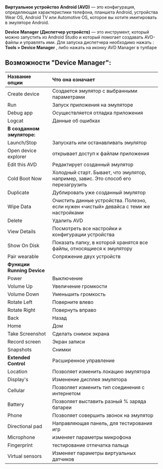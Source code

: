 **Виртуальное устройство Android (AVD)** — это конфигурация, определяющая характеристики телефона, планшета Android, устройства Wear OS, Android TV или Automotive OS, которое вы хотите имитировать в эмуляторе Android. 

 **Device Manager (Диспетчер устройств)** — это инструмент, который можно запустить из Android Studio и который помогает создавать AVD-файлы и управлять ими. 
Для запуска диспетчера необходимо нажать :
**Tools >  Device Manager** , либо нажать на иконку AVD Manager в тулбаре

## Возможности "Device Manager":

|Название опции|Что она означает|
|:--|:--|
Create device|Создается эмулятор с выбранными параметрами
Run|Запуск приложения на эмуляторе
Debug app|Осуществляется отладка приложения
Logcat|Данные об ошибках 
**В созданном эмуляторе:**|
Launch/Stop|Запускать или останавливать эмулятор
Open device explorer|открывает доступ к файлам приложения
Edit this AVD | Редактирует созданный эмулятор
|Cold Boot Now|	Холодный старт. Бывает, что эмулятор, например, завис. Это способ его перезагрузить
|Duplicate|	Дублировать уже созданный эмулятор|
|Wipe Data|	Очистить данные устройства. Полезно, если нужен «чистый» девайса с теми же настройками
|Delete|	Удалить AVD
|View Details|	Посмотреть все настройки и конфигурации устройства
|Show On Disk|	Показать папку, в которой хранятся все файлы, относящиеся к эмулятору
Pair wearable|Cопряжение двух устройств
**Функции Running Device**|
Power| Выключение
Volume Up|Увеличение громкости
Volume Down|Уменьшить громкость
Rotate Left| Поверните влево
Rotate Right|Повернуть вправо
Back|Назад
Home|Дом
Take Screenshot|Сделать снимок экрана
Record screen|Экран записи
Snapshots|Снимки
**Extended Control**|Расширенное управление
Location| Позволяет изменить локацию эмулятора
Display's|Изменение дисплея эмулятора
Cellular| Позволяет изменить тип соединения с интернетом
Battery|Позволяет выставить разный % заряда батареи
Phone|Позволяет совершить звонок на эмулятор
Directional pad|Направляющая панель, для тестирования игр
Microphone|изменяет параметры микрофона
Fingerprint| тестирование отпечатка пальца
Virtual sensors|Изменяет параметры виртуальных датчиков





